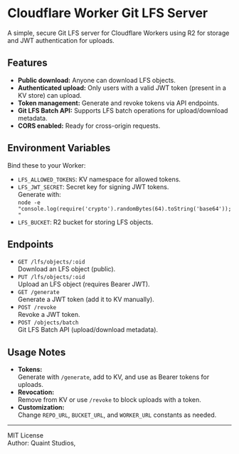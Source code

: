 # Cloudflare Worker Git LFS Server

A simple, secure Git LFS server for Cloudflare Workers using R2 for storage and JWT authentication for uploads.

## Features

- **Public download:** Anyone can download LFS objects.
- **Authenticated upload:** Only users with a valid JWT token (present in a KV store) can upload.
- **Token management:** Generate and revoke tokens via API endpoints.
- **Git LFS Batch API:** Supports LFS batch operations for upload/download metadata.
- **CORS enabled:** Ready for cross-origin requests.

## Environment Variables

Bind these to your Worker:

- `LFS_ALLOWED_TOKENS`: KV namespace for allowed tokens.
- `LFS_JWT_SECRET`: Secret key for signing JWT tokens.  
  Generate with:  
  `node -e "console.log(require('crypto').randomBytes(64).toString('base64'));"`  
- `LFS_BUCKET`: R2 bucket for storing LFS objects.

## Endpoints

- `GET /lfs/objects/:oid`  
  Download an LFS object (public).
- `PUT /lfs/objects/:oid`  
  Upload an LFS object (requires Bearer JWT).
- `GET /generate`  
  Generate a JWT token (add it to KV manually).
- `POST /revoke`  
  Revoke a JWT token.
- `POST /objects/batch`  
  Git LFS Batch API (upload/download metadata).

## Usage Notes

- **Tokens:**  
  Generate with `/generate`, add to KV, and use as Bearer tokens for uploads.
- **Revocation:**  
  Remove from KV or use `/revoke` to block uploads with a token.
- **Customization:**  
  Change `REPO_URL`, `BUCKET_URL`, and `WORKER_URL` constants as needed.

---

MIT License  
Author: Quaint Studios,
